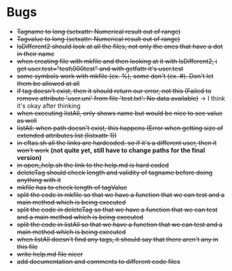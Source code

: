 # Bugs

* ~~Tagname to long (setxattr: Numerical result out of range)~~
* ~~Tagvalue to long (setxattr: Numerical result out of range)~~
* ~~lsDifferent2 should look at all the files, not only the ones that have a dot in their name~~
* ~~when creating file with mkfile and then looking at it with lsDifferent2, i get user.test="test\000test"
and with getfattr it's user.test~~
* ~~some symbols work with mkfile (ex. %), some don't (ex. #). Don't let them be allowed at all~~
* ~~if tag doesn't exist, then it should return our error, not this (Failed to remove attribute 'user.uni' 
from file 'test.txt': No data available)~~ -> I think it's okay after thinking
* ~~when executing listAll, only shows name but would be nice to see value as well~~
* ~~listAll: when path doesn't exist, this happens (Error when getting size of extended attributes list (listxattr 1))~~
* ~~in eftas.sh all the links are hardcoded. so if it's a different user, then it won't work~~ 
**(not quite yet, still have to change paths for the final version)**
* ~~in open_help.sh the link to the help.md is hard coded~~
* ~~deleteTag should check length and validity of tagname before doing anything with it~~
* ~~mkfile has to check length of tagValue~~
* ~~split the code in mkfile so that we have a function that we can test and a main method which is being executed~~
* ~~split the code in deleteTag so that we have a function that we can test and a main method which is being executed~~
* ~~split the code in listAll so that we have a function that we can test and a main method which is being executed~~
* ~~when listAll doesn't find any tags, it should say that there aren't any in this file~~
* ~~write help.md file nicer~~
* ~~add documentation and comments to different code files~~
